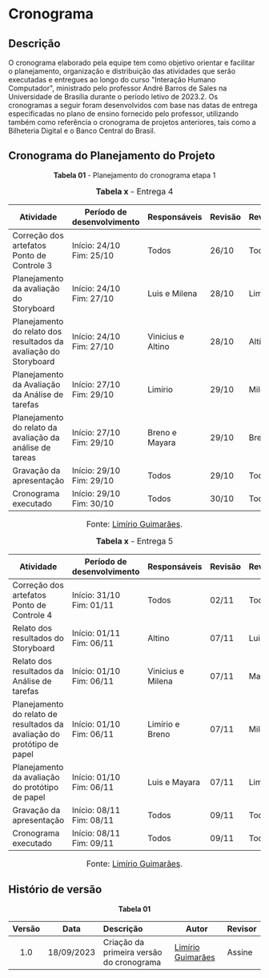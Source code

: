 # Cronograma

## Descrição
O cronograma elaborado pela equipe tem como objetivo orientar e facilitar o planejamento, organização e distribuição das atividades que serão executadas e entregues ao longo do curso "Interação Humano Computador", ministrado pelo professor André Barros de Sales na Universidade de Brasília durante o período letivo de 2023.2. Os cronogramas a seguir foram desenvolvidos com base nas datas de entrega especificadas no plano de ensino fornecido pelo professor, utilizando também como referência o cronograma de projetos anteriores, tais como a Bilheteria Digital e o Banco Central do Brasil.

## Cronograma do Planejamento do Projeto



<p align="center"><b>Tabela 01</b> - Planejamento do cronograma etapa 1</p>


<font size="3"><p style="text-align: center"> <b>Tabela x</b> - Entrega 4 </p></font>

| Atividade                                                        | Período de desenvolvimento  | Responsáveis       | Revisão   | Revisores          |
| ---------------------------------------------------------------- | --------------------------- | ------------------ | ----------| ------------------ |
| Correção dos artefatos Ponto de Controle 3                       | Início: 24/10<br>Fim: 25/10 | Todos	            |   26/10   | Todos	             |
| Planejamento da avaliação do Storyboard                          | Início: 24/10<br>Fim: 27/10 | Luis e Milena      |   28/10   | Limírio            |
| Planejamento do relato dos resultados da avaliação do Storyboard | Início: 24/10<br>Fim: 27/10 | Vinicius e Altino  |   28/10   | Altino	           |
| Planejamento da Avaliação da Análise de tarefas                  | Início: 27/10<br>Fim: 29/10 | Limírio   	        |   29/10   | Milena             |
| Planejamento do relato da avaliação da análise de tareas         | Início: 27/10<br>Fim: 29/10 | Breno e Mayara     |   29/10   | Breno              |
| Gravação da apresentação                                         | Início: 29/10<br>Fim: 29/10 | Todos              |   29/10   | Todos              |
| Cronograma executado                                           	 | Início: 29/10<br>Fim: 30/10 | Todos              |   30/10   | Todos              |

<font size="3"><p style="text-align: center">Fonte: [Limírio Guimarães](https://github.com/LimirioGuimaraes).</p></font>

<font size="3"><p style="text-align: center"> <b>Tabela x</b> - Entrega 5 </p></font>

| Atividade                                                        	      | Período de desenvolvimento  | Responsáveis       | Revisão   | Revisores          |
| ------------------------------------------------------------------------| --------------------------- | ------------------ | ----------| ------------------ |
| Correção dos artefatos Ponto de Controle 4                       	      | Início: 31/10<br>Fim: 01/11 | Todos	      	     |   02/11   | Todos	            |
| Relato dos resultados do Storyboard                              	      | Início: 01/11<br>Fim: 06/11 | Altino             |   07/11   | Luis               |
| Relato dos resultados da Análise de tarefas                      	      | Início: 01/10<br>Fim: 06/11 | Vinicius e Milena  |   07/11   | Mayara 	          |
| Planejamento do relato de resultados da avaliação do protótipo de papel | Início: 01/10<br>Fim: 06/11 | Limírio e Breno    |   07/11   | Milena             |
| Planejamento da avaliação do protótipo de papel         	              | Início: 01/10<br>Fim: 06/11 | Luis e Mayara      |   07/11   | Limírio            |
| Gravação da apresentação                                           	    | Início: 08/11<br>Fim: 08/11 | Todos              |   09/11   | Todos              |
| Cronograma executado                                           	        | Início: 08/11<br>Fim: 09/11 | Todos              |   09/11   | Todos              |

<font size="3"><p style="text-align: center">Fonte: [Limírio Guimarães](https://github.com/LimirioGuimaraes).</p></font>

## Histório de versão

<p align="center"><b>Tabela 01</b></p>

| Versão| Data      | Descrição | Autor | Revisor       |
| :-:   | :-:       | :--       | --    | --             |
| 1.0   |18/09/2023 |Criação da primeira versão do cronograma | [Limírio Guimarães](https://github.com/LimirioGuimaraes) | Assine |
